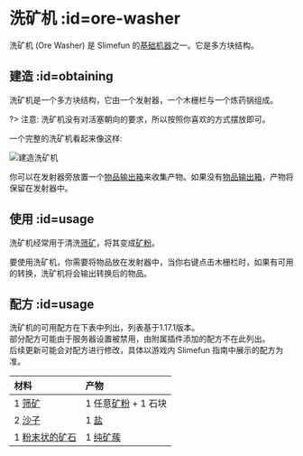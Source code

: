 # 洗矿机 :id=ore-washer

洗矿机 (Ore Washer) 是 Slimefun 的[基础机器](/Basic-Machines)之一。它是多方块结构。

## 建造 :id=obtaining

洗矿机是一个多方块结构，它由一个发射器，一个木栅栏与一个炼药锅组成。

?> 注意: 洗矿机没有对活塞朝向的要求，所以按照你喜欢的方式摆放即可。

一个完整的洗矿机看起来像这样:

![建造洗矿机](https://cdn.jsdelivr.net/gh/Slimefun/Wiki@master/images/multiblock-ore-washer.png ':size=50%')

你可以在发射器旁放置一个[物品输出箱](/Output-Chest)来收集产物。如果没有[物品输出箱](/Output-Chest)，产物将保留在发射器中。

## 使用 :id=usage

洗矿机经常用于清洗[筛矿](/Sifted-Ore)，将其变成[矿粉](/Dusts)。

要使用洗矿机，你需要将物品放在发射器中，当你右键点击木栅栏时，如果有可用的转换，洗矿机将会输出转换后的物品。

## 配方 :id=usage

洗矿机的可用配方在下表中列出，列表基于1.17.1版本。  
部分配方可能由于服务器设置被禁用，由附属插件添加的配方不在此列出。  
后续更新可能会对配方进行修改，具体以游戏内 Slimefun 指南中展示的配方为准。


| 材料 | 产物 |
| :-- | :-- |
| 1 [筛矿](/Sifted-Ore) | 1 任意[矿粉](/Dusts) + 1 石块 |
| 2 [沙子](/Sifted-Ore) | 1 [盐](/Miscellaneous-Items) |
| 1 [粉末状的矿石](/Small-Chunk-of-Uranium) | 1 [纯矿蔟](/Small-Chunk-of-Uranium) |
